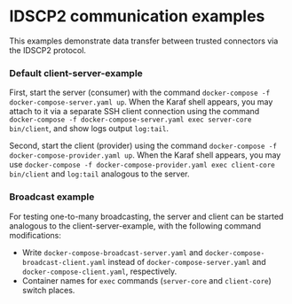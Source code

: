 # IDSCP2 communication examples

This examples demonstrate data transfer between trusted connectors via the IDSCP2 protocol.

### Default client-server-example

First, start the server (consumer) with the command `docker-compose -f docker-compose-server.yaml up`.
When the Karaf shell appears, you may attach to it via a separate SSH client connection using the command
`docker-compose -f docker-compose-server.yaml exec server-core bin/client`, and show logs output `log:tail`.

Second, start the client (provider) using the command `docker-compose -f docker-compose-provider.yaml up`.
When the Karaf shell appears, you may use `docker-compose -f docker-compose-provider.yaml exec client-core bin/client`
and `log:tail` analogous to the server.

### Broadcast example

For testing one-to-many broadcasting, the server and client can be started analogous to the client-server-example,
with the following command modifications:

- Write `docker-compose-broadcast-server.yaml` and `docker-compose-broadcast-client.yaml`
  instead of `docker-compose-server.yaml` and `docker-compose-client.yaml`, respectively.
- Container names for `exec` commands (`server-core` and `client-core`) switch places.